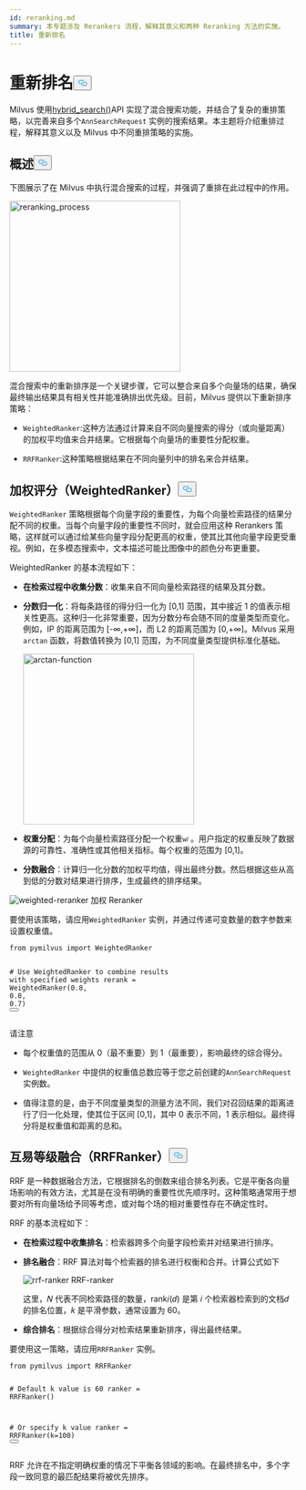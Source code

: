 ```yaml
---
id: reranking.md
summary: 本专题涉及 Rerankers 流程，解释其意义和两种 Reranking 方法的实施。
title: 重新排名
---
```

<h1 id="Reranking" class="common-anchor-header">重新排名<button data-href="#Reranking" class="anchor-icon" translate="no">
      <svg translate="no"
        aria-hidden="true"
        focusable="false"
        height="20"
        version="1.1"
        viewBox="0 0 16 16"
        width="16"
      >
        <path
          fill="#0092E4"
          fill-rule="evenodd"
          d="M4 9h1v1H4c-1.5 0-3-1.69-3-3.5S2.55 3 4 3h4c1.45 0 3 1.69 3 3.5 0 1.41-.91 2.72-2 3.25V8.59c.58-.45 1-1.27 1-2.09C10 5.22 8.98 4 8 4H4c-.98 0-2 1.22-2 2.5S3 9 4 9zm9-3h-1v1h1c1 0 2 1.22 2 2.5S13.98 12 13 12H9c-.98 0-2-1.22-2-2.5 0-.83.42-1.64 1-2.09V6.25c-1.09.53-2 1.84-2 3.25C6 11.31 7.55 13 9 13h4c1.45 0 3-1.69 3-3.5S14.5 6 13 6z"
        ></path>
      </svg>
    </button></h1><p>Milvus 使用<a href="https://milvus.io/api-reference/pymilvus/v2.4.x/ORM/Collection/hybrid_search.md">hybrid_search()</a>API 实现了混合搜索功能，并结合了复杂的重排策略，以完善来自多个<code translate="no">AnnSearchRequest</code> 实例的搜索结果。本主题将介绍重排过程，解释其意义以及 Milvus 中不同重排策略的实施。</p>
<h2 id="Overview" class="common-anchor-header">概述<button data-href="#Overview" class="anchor-icon" translate="no">
      <svg translate="no"
        aria-hidden="true"
        focusable="false"
        height="20"
        version="1.1"
        viewBox="0 0 16 16"
        width="16"
      >
        <path
          fill="#0092E4"
          fill-rule="evenodd"
          d="M4 9h1v1H4c-1.5 0-3-1.69-3-3.5S2.55 3 4 3h4c1.45 0 3 1.69 3 3.5 0 1.41-.91 2.72-2 3.25V8.59c.58-.45 1-1.27 1-2.09C10 5.22 8.98 4 8 4H4c-.98 0-2 1.22-2 2.5S3 9 4 9zm9-3h-1v1h1c1 0 2 1.22 2 2.5S13.98 12 13 12H9c-.98 0-2-1.22-2-2.5 0-.83.42-1.64 1-2.09V6.25c-1.09.53-2 1.84-2 3.25C6 11.31 7.55 13 9 13h4c1.45 0 3-1.69 3-3.5S14.5 6 13 6z"
        ></path>
      </svg>
    </button></h2><p>下图展示了在 Milvus 中执行混合搜索的过程，并强调了重排在此过程中的作用。</p>
<p><img translate="no" src="/docs/v2.4.x/assets/multi-vector-rerank.png" alt="reranking_process" width="300"/></p>
<p>混合搜索中的重新排序是一个关键步骤，它可以整合来自多个向量场的结果，确保最终输出结果具有相关性并能准确排出优先级。目前，Milvus 提供以下重新排序策略：</p>
<ul>
<li><p><code translate="no">WeightedRanker</code>:这种方法通过计算来自不同向量搜索的得分（或向量距离）的加权平均值来合并结果。它根据每个向量场的重要性分配权重。</p></li>
<li><p><code translate="no">RRFRanker</code>:这种策略根据结果在不同向量列中的排名来合并结果。</p></li>
</ul>
<h2 id="Weighted-Scoring-WeightedRanker" class="common-anchor-header">加权评分（WeightedRanker）<button data-href="#Weighted-Scoring-WeightedRanker" class="anchor-icon" translate="no">
      <svg translate="no"
        aria-hidden="true"
        focusable="false"
        height="20"
        version="1.1"
        viewBox="0 0 16 16"
        width="16"
      >
        <path
          fill="#0092E4"
          fill-rule="evenodd"
          d="M4 9h1v1H4c-1.5 0-3-1.69-3-3.5S2.55 3 4 3h4c1.45 0 3 1.69 3 3.5 0 1.41-.91 2.72-2 3.25V8.59c.58-.45 1-1.27 1-2.09C10 5.22 8.98 4 8 4H4c-.98 0-2 1.22-2 2.5S3 9 4 9zm9-3h-1v1h1c1 0 2 1.22 2 2.5S13.98 12 13 12H9c-.98 0-2-1.22-2-2.5 0-.83.42-1.64 1-2.09V6.25c-1.09.53-2 1.84-2 3.25C6 11.31 7.55 13 9 13h4c1.45 0 3-1.69 3-3.5S14.5 6 13 6z"
        ></path>
      </svg>
    </button></h2><p><code translate="no">WeightedRanker</code> 策略根据每个向量字段的重要性，为每个向量检索路径的结果分配不同的权重。当每个向量字段的重要性不同时，就会应用这种 Rerankers 策略，这样就可以通过给某些向量字段分配更高的权重，使其比其他向量字段更受重视。例如，在多模态搜索中，文本描述可能比图像中的颜色分布更重要。</p>
<p>WeightedRanker 的基本流程如下：</p>
<ul>
<li><p><strong>在检索过程中收集分数</strong>：收集来自不同向量检索路径的结果及其分数。</p></li>
<li><p><strong>分数归一化</strong>：将每条路径的得分归一化为 [0,1] 范围，其中接近 1 的值表示相关性更高。这种归一化非常重要，因为分数分布会随不同的度量类型而变化。例如，IP 的距离范围为 [-∞,+∞]，而 L2 的距离范围为 [0,+∞]。Milvus 采用<code translate="no">arctan</code> 函数，将数值转换为 [0,1] 范围，为不同度量类型提供标准化基础。</p>
<p><img translate="no" src="/docs/v2.4.x/assets/arctan.png" alt="arctan-function" width="300"/></p></li>
<li><p><strong>权重分配</strong>：为每个向量检索路径分配一个权重<code translate="no">w𝑖</code> 。用户指定的权重反映了数据源的可靠性、准确性或其他相关指标。每个权重的范围为 [0,1]。</p></li>
<li><p><strong>分数融合</strong>：计算归一化分数的加权平均值，得出最终分数。然后根据这些从高到低的分数对结果进行排序，生成最终的排序结果。</p></li>
</ul>
<p>
  
   <span class="img-wrapper"> <img translate="no" src="/docs/v2.4.x//assets/weighted-reranker.png" alt="weighted-reranker" class="doc-image" id="weighted-reranker" />
   </span> <span class="img-wrapper"> <span>加权 Reranker</span> </span></p>
<p>要使用该策略，请应用<code translate="no">WeightedRanker</code> 实例，并通过传递可变数量的数字参数来设置权重值。</p>
<pre><code translate="no" class="language-python"><span class="hljs-keyword">from</span> pymilvus <span class="hljs-keyword">import</span> WeightedRanker

<span class="hljs-comment"># Use WeightedRanker to combine results with specified weights</span>
rerank = WeightedRanker(<span class="hljs-number">0.8</span>, <span class="hljs-number">0.8</span>, <span class="hljs-number">0.7</span>) 
<button class="copy-code-btn"></button></code></pre>
<p>请注意</p>
<ul>
<li><p>每个权重值的范围从 0（最不重要）到 1（最重要），影响最终的综合得分。</p></li>
<li><p><code translate="no">WeightedRanker</code> 中提供的权重值总数应等于您之前创建的<code translate="no">AnnSearchRequest</code> 实例数。</p></li>
<li><p>值得注意的是，由于不同度量类型的测量方法不同，我们对召回结果的距离进行了归一化处理，使其位于区间 [0,1]，其中 0 表示不同，1 表示相似。最终得分将是权重值和距离的总和。</p></li>
</ul>
<h2 id="Reciprocal-Rank-Fusion-RRFRanker" class="common-anchor-header">互易等级融合（RRFRanker）<button data-href="#Reciprocal-Rank-Fusion-RRFRanker" class="anchor-icon" translate="no">
      <svg translate="no"
        aria-hidden="true"
        focusable="false"
        height="20"
        version="1.1"
        viewBox="0 0 16 16"
        width="16"
      >
        <path
          fill="#0092E4"
          fill-rule="evenodd"
          d="M4 9h1v1H4c-1.5 0-3-1.69-3-3.5S2.55 3 4 3h4c1.45 0 3 1.69 3 3.5 0 1.41-.91 2.72-2 3.25V8.59c.58-.45 1-1.27 1-2.09C10 5.22 8.98 4 8 4H4c-.98 0-2 1.22-2 2.5S3 9 4 9zm9-3h-1v1h1c1 0 2 1.22 2 2.5S13.98 12 13 12H9c-.98 0-2-1.22-2-2.5 0-.83.42-1.64 1-2.09V6.25c-1.09.53-2 1.84-2 3.25C6 11.31 7.55 13 9 13h4c1.45 0 3-1.69 3-3.5S14.5 6 13 6z"
        ></path>
      </svg>
    </button></h2><p>RRF 是一种数据融合方法，它根据排名的倒数来组合排名列表。它是平衡各向量场影响的有效方法，尤其是在没有明确的重要性优先顺序时。这种策略通常用于想要对所有向量场给予同等考虑，或对每个场的相对重要性存在不确定性时。</p>
<p>RRF 的基本流程如下：</p>
<ul>
<li><p><strong>在检索过程中收集排名</strong>：检索器跨多个向量字段检索并对结果进行排序。</p></li>
<li><p><strong>排名融合</strong>：RRF 算法对每个检索器的排名进行权衡和合并。计算公式如下</p>
<p>
  
   <span class="img-wrapper"> <img translate="no" src="/docs/v2.4.x//assets/rrf-ranker.png" alt="rrf-ranker" class="doc-image" id="rrf-ranker" />
   </span> <span class="img-wrapper"> <span>RRF-ranker</span> </span></p>
<p>这里，𝑁 代表不同检索路径的数量，rank𝑖(𝑑) 是第 𝑖 个检索器检索到的文档𝑑 的排名位置，𝑘 是平滑参数，通常设置为 60。</p></li>
<li><p><strong>综合排名</strong>：根据综合得分对检索结果重新排序，得出最终结果。</p></li>
</ul>
<p>要使用这一策略，请应用<code translate="no">RRFRanker</code> 实例。</p>
<pre><code translate="no" class="language-python"><span class="hljs-keyword">from</span> pymilvus <span class="hljs-keyword">import</span> RRFRanker

<span class="hljs-comment"># Default k value is 60</span>
ranker = RRFRanker()

<span class="hljs-comment"># Or specify k value</span>
ranker = RRFRanker(k=<span class="hljs-number">100</span>)
<button class="copy-code-btn"></button></code></pre>
<p>RRF 允许在不指定明确权重的情况下平衡各领域的影响。在最终排名中，多个字段一致同意的最匹配结果将被优先排序。</p>

